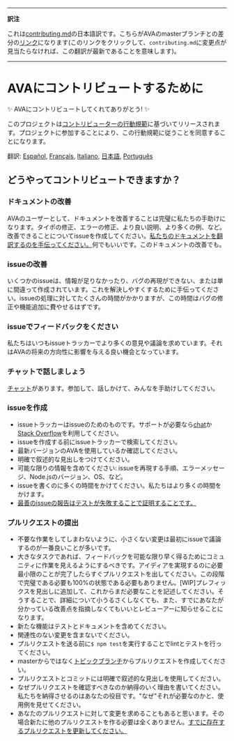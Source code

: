 ___
**訳注**

これは[contributing.md](https://github.com/avajs/ava/blob/main/.github/CONTRIBUTING.md)の日本語訳です。こちらがAVAのmasterブランチとの差分の[リンク](https://github.com/avajs/ava/compare/93af8d8d2cb48fe0d2c4ede3c92964a295f60cb6...master#diff-cc4aac3e9be04e0413c9520f223b493c)になります(このリンクをクリックして、`contributing.md`に変更点が見当たらなければ、この翻訳が最新であることを意味します)。
___

# AVAにコントリビュートするために

✨ AVAにコントリビュートしてくれてありがとう! ✨

このプロジェクトは[コントリビューターの行動規範](code-of-conduct.md)に基づいてリリースされます。プロジェクトに参加することにより、この行動規範に従うことを同意することになります。

翻訳: [Español](https://github.com/avajs/ava-docs/blob/master/es_ES/contributing.md), [Français](https://github.com/avajs/ava-docs/blob/master/fr_FR/contributing.md), [Italiano](https://github.com/avajs/ava-docs/blob/master/it_IT/contributing.md), [日本語](https://github.com/avajs/ava-docs/blob/master/ja_JP/contributing.md), [Português](https://github.com/avajs/ava-docs/blob/master/pt_BR/contributing.md)

## どうやってコントリビュートできますか？

### ドキュメントの改善

AVAのユーザーとして、ドキュメントを改善することは完璧に私たちの手助けになります。タイポの修正、エラーの修正、より良い説明、より多くの例、など。改善できることについてissueを作成してください。[私たちのドキュメントを翻訳するのを手伝ってください。](https://github.com/avajs/ava-docs)何でもいいです。このドキュメントの改善でも。

### issueの改善

いくつかのissueは、情報が足りなかったり、バグの再現ができない、または単に間違って作成されています。これを解決しやすくするために手伝ってください。issueの処理に対してたくさんの時間がかかりますが、この時間はバグの修正や機能追加に費やせるはずです。

### issueでフィードバックをください

私たちはいつもissueトラッカーでより多くの意見や議論を求めています。それはAVAの将来の方向性に影響を与える良い機会となっています。

### チャットで話しましょう

[チャット](https://gitter.im/avajs/ava)があります。参加して、話しかけて、みんなを手助けしてください。

### issueを作成

- issueトラッカーはissueのためのものです。サポートが必要なら[chat](https://gitter.im/avajs/ava)か[Stack Overflow](https://stackoverflow.com/questions/tagged/ava)を利用してください。
- issueを作成する前にissueトラッカーで検索してください。
- 最新バージョンのAVAを使用しているか確認してください。
- 明確で叙述的な見出しをつけてください。
- 可能な限りの情報を含めてください: issueを再現する手順、エラーメッセージ、Node.jsのバージョン、OS、など。
- issueを書くのに多くの時間をかけてください。私たちはより多くの時間をかけます。
- [最善のissueの報告はテストが失敗することで証明することです。](https://twitter.com/sindresorhus/status/579306280495357953)

### プルリクエストの提出

- 不要な作業をしてしまわないように、小さくない変更は最初にissueで議論するのが一番良いことが多いです。
- 大きなタスクであれば、フィードバックを可能な限り早く得るためにコミュニティに作業を見えるようにするべきです。アイディアを実現するのに必要最小限のことが完了したらすぐプルリクエストを出してください。この段階で完璧である必要も100%の状態である必要もありません。[WIP]プレフィックスを見出しに追加して、これからまだ必要なことを記述してください。そうすることで、詳細について小うるさくしなくても、また、すでにあなたが分かっている改善点を指摘しなくてもいいとレビューアーに知らせることになります。
- 新たな機能はテストとドキュメントを含めてください。
- 関連性のない変更を含まないでください。
- プルリクエストを送る前に`$ npm test`を実行することでlintとテストを行ってください。
- masterからではなく[トピックブランチ](https://github.com/dchelimsky/rspec/wiki/Topic-Branches)からプルリクエストを作成してください。
- プルリクエストとコミットには明確で叙述的な見出しを使用してください。
- なぜプルリクエストを確認すべきなのか納得のいく理由を書いてください。私たちを納得させるのはあなたの役目です。"なぜ"それが必要なのかと、使用例を見せてください。
- あなたのプルリクエストに対して変更を求めることもあると思います。その場合新たに他のプルリクエストを作る必要は全くありません。[すでに存在するプルリクエストを更新してください。](https://github.com/RichardLitt/knowledge/blob/master/github/amending-a-commit-guide.md)
